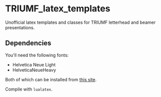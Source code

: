 # TRIUMF_latex_templates

Unofficial latex templates and classes for TRIUMF letterhead and beamer presentations.

## Dependencies

You'll need the following fonts:

* Helvetica Neue Light
* HelveticaNeueHeavy

Both of which can be installed from [this site](https://www.cufonfonts.com/font/helvetica-neue-55).

Compile with `lualatex`.

